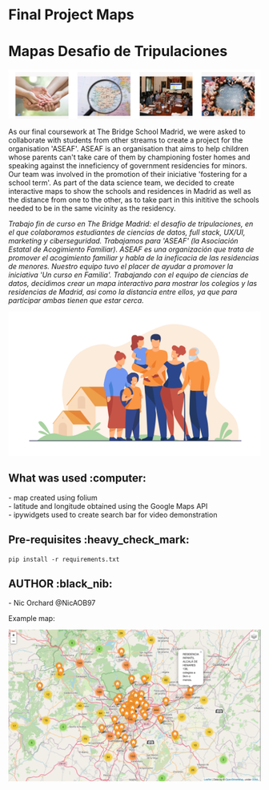 # Final Project Maps
# Mapas Desafio de Tripulaciones

![ASEAF](./src/images/ASEAF.png?raw=true "ASEAF") 

As our final coursework at The Bridge School Madrid, we were asked to collaborate with students from other streams to create a project for the organisation 'ASEAF'. ASEAF is an organisation that aims to help children whose parents can't take care of them by championing foster homes and speaking against the inneficiency of government residencies for minors. Our team was involved in the promotion of their iniciative 'fostering for a school term'. As part of the data science team, we decided to create interactive maps to show the schools and residences in Madrid as well as the distance from one to the other, as to take part in this inititive the schools needed to be in the same vicinity as the residency. <br>


<em>Trabajo fin de curso en The Bridge Madrid: el desafio de tripulaciones, en el que colaboramos estudiantes de ciencias de datos, full stack, UX/UI, marketing y ciberseguridad. Trabajamos para 'ASEAF' (la Asociación Estatal de Acogimiento Familiar). ASEAF es una organización que trata de promover el acogimiento familiar y habla de la ineficacia de las residencias de menores. Nuestro equipo tuvo el placer de ayudar a promover la iniciativa 'Un curso en Familia'. Trabajando con el equipo de ciencias de datos, decidimos crear un mapa interactivo para mostrar los colegios y las residencias de Madrid, asi como la distancia entre ellos, ya que para participar ambas tienen que estar cerca.  </em> 

![Familia](./src/images/familia.png?raw=true "Familia") 

<h2>What was used :computer: </h2>
- map created using folium <br>
- latitude and longitude obtained using the Google Maps API <br>
- ipywidgets used to create search bar for video demonstration

<h2>Pre-requisites :heavy_check_mark: </h2>

```
pip install -r requirements.txt 
```

<h2>AUTHOR :black_nib: </h2>
- Nic Orchard @NicAOB97
<br>

Example map:

![Mapa](./src/images/map_ex.png?raw=true "Ejemplo del mapa creado con clusters y etiquetas") 
